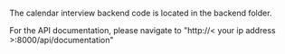 The calendar interview backend code is located in the backend folder.

For the API documentation, please navigate to "http://< your ip address >:8000/api/documentation"
